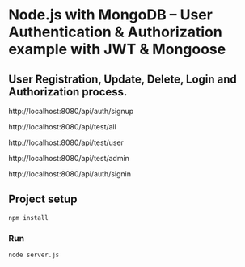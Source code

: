 # Node.js with MongoDB – User Authentication & Authorization example with JWT & Mongoose

## User Registration, Update, Delete, Login and Authorization process.

http://localhost:8080/api/auth/signup


http://localhost:8080/api/test/all


http://localhost:8080/api/test/user


http://localhost:8080/api/test/admin


http://localhost:8080/api/auth/signin


## Project setup
```
npm install
```

### Run
```
node server.js
```

